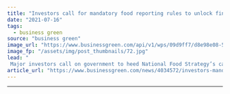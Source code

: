 ```yaml
---
title: "Investors call for mandatory food reporting rules to unlock finance for 'greener' companies"
date: "2021-07-16"
tags: 
  - business green
source: "business green"
image_url: "https://www.businessgreen.com/api/v1/wps/09d9ff7/d8e98e08-596d-449b-93ff-930cb3d9ad62/3/School-Food-185x114.jpg"
image_fp: "/assets/img/post_thumbnails/72.jpg"
lead: "
 Major investors call on government to heed National Food Strategy’s call for enhanced reporting rules for large food firms ..."
article_url: "https://www.businessgreen.com/news/4034572/investors-mandatory-food-reporting-rules-unlock-finance-greener-companies"
---
```


---
